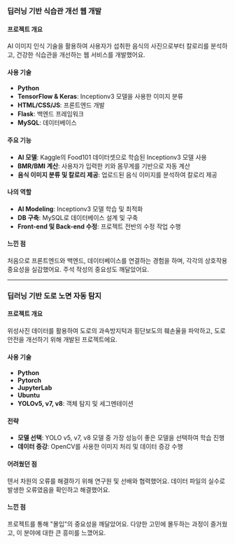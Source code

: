 ### 딥러닝 기반 식습관 개선 웹 개발

#### 프로젝트 개요
AI 이미지 인식 기술을 활용하여 사용자가 섭취한 음식의 사진으로부터 칼로리를 분석하고, 건강한 식습관을 개선하는 웹 서비스를 개발했어요.

#### 사용 기술
- **Python**
- **TensorFlow & Keras**: Inceptionv3 모델을 사용한 이미지 분류
- **HTML/CSS/JS**: 프론트엔드 개발
- **Flask**: 백엔드 프레임워크
- **MySQL**: 데이터베이스

#### 주요 기능
- **AI 모델**: Kaggle의 Food101 데이터셋으로 학습된 Inceptionv3 모델 사용
- **BMR/BMI 계산**: 사용자가 입력한 키와 몸무게를 기반으로 자동 계산
- **음식 이미지 분류 및 칼로리 제공**: 업로드된 음식 이미지를 분석하여 칼로리 제공

#### 나의 역할
- **AI Modeling**: Inceptionv3 모델 학습 및 최적화
- **DB 구축**: MySQL로 데이터베이스 설계 및 구축
- **Front-end 및 Back-end 수정**: 프로젝트 전반의 수정 작업 수행

#### 느낀 점
처음으로 프론트엔드와 백엔드, 데이터베이스를 연결하는 경험을 하며, 각각의 상호작용 중요성을 실감했어요. 주석 작성의 중요성도 깨달았어요.

---

### 딥러닝 기반 도로 노면 자동 탐지

#### 프로젝트 개요
위성사진 데이터를 활용하여 도로의 과속방지턱과 횡단보도의 훼손율을 파악하고, 도로 안전을 개선하기 위해 개발된 프로젝트에요.

#### 사용 기술
- **Python**
- **Pytorch**
- **JupyterLab**
- **Ubuntu**
- **YOLOv5, v7, v8**: 객체 탐지 및 세그멘테이션

#### 전략
- **모델 선택**: YOLO v5, v7, v8 모델 중 가장 성능이 좋은 모델을 선택하여 학습 진행
- **데이터 증강**: OpenCV를 사용한 이미지 처리 및 데이터 증강 수행

#### 어려웠던 점
텐서 차원의 오류를 해결하기 위해 연구원 및 선배와 협력했어요. 데이터 파일의 실수로 발생한 오류였음을 확인하고 해결했어요.

#### 느낀 점
프로젝트를 통해 "몰입"의 중요성을 깨달았어요. 다양한 고민에 몰두하는 과정이 즐거웠고, 이 분야에 대한 큰 흥미를 느꼈어요.
